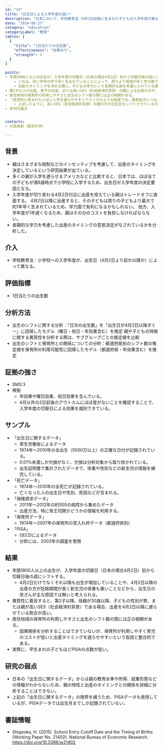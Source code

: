 ```yaml
---
id: "24"
title: "出生日による入学年度の違い"
description: "日本において、学校教育法（4月2日前後に生まれた子どもの入学年度が異なる）が出産のタイミングに与える影響"
date: "2024-06-27"
category: "education"
categoryLabel: "教育"
tables: [
  {
    "title": "1日当たりの出生数",
    "effectiveness": "効果あり",
    "strength": 3
  }
]

points:
- 年間1800人以上の出生が、入学年度の切替日（日本の場合4月2日）前から切替日後の週にシフトすると考えられる。
    - これは、同じ学年の中で早く生まれていることによって、周りより発達が早く学力面で有利になる可能性があることが原因の一つと考えられる。
    - 出産のタイミングを決める際に、子どもの学力という長期的な面を考慮に入れている親がいることを示唆している。
- 第2子以上の出産、男子の出産、または高いSES（社会経済的背景）の親による出産の方が、出生日のシフトが起きている可能性が高い。
- 居住地域の保育所の利用しやすさと出生のシフト数の間には正の相関がある。
- 「経済的に恵まれた人ほど入学を遅らせやすいアメリカのような制度では、格差拡大につながるかもしれないので、日本のように厳格に入学年度を決めた方がよい」とは必ずしも言えない。
    - 上述したように、高いSES（社会経済的背景）の親の方が出生日をシフトさせている可能性があり、厳格に入学年度が決まっていても、格差拡大と無縁ではないからである。
- 未刊行論文


contacts:
- 大島侑真（東京大学）

---
```


## 背景
- 親はさまざまな税制などのインセンティブを考慮して、出産のタイミングを決定しているという研究結果が出ている。
- 多くの親が入学を遅らせるアメリカなどと比較すると、日本では、ほぼ全ての子どもが満6歳時点で小学校に入学するため、出生日が入学年度の決定要因となる。
- 入学年度が切り変わる4月2日付近に出産を控えている親はトレードオフに直面する。
4月2日以降に出産すると、その子どもは周りの子どもより最大で約1年早く生まれているため、学力面で有利になるかもしれない。
他方、入学年度が1年遅くなるため、親はその分のコストを負担しなければならない。
- 長期的な学力を考慮した出産のタイミングの意思決定がなされているかを分析した。

## 介入
- 学校教育法：小学校への入学年度が、出生日（4月2日より前か以降か）によって異なる。

## 評価指標
- 1日当たりの出生数

## 分析方法
- 出生のシフトに関する分析：「日次の出生数」を「出生日が4月2日以降ダミー」に回帰したモデル（曜日・祝日・年効果含む）を推定
親や子どもの特徴に関する異質性を分析する際は、サブグループごとの推定値を比較
- 出生のシフトと保育所との関係についての分析：都道府県別のシフト数の推定値を保育所の利用可能性に回帰したモデル（都道府県・年効果含む）を推定


## 証拠の強さ
- SMS:3
- 根拠
     - 年効果や曜日効果、祝日効果を含んでいる。
     - 4月以外の2日前後のアウトカムにほぼ差がないことを確認することで、入学年度の切替日による効果を識別できている。


## サンプル
- 「出生日に関するデータ」
    - 厚生労働省によるデータ
    - 1974年〜2010年の全出生（5000万以上）の正確な日付が記録されている。
    - 0.01%未満しか欠損がなく、欠損は分析対象から取り除かれている。
    - 出生証明書で集計されたデータで、体重や性別などの新生児の情報を補完している。
- 「死亡データ」
    - 1974年〜2010年の全死亡が記録されている。
    - 亡くなった人の出生日や性別、死因などが含まれる。
- 「保険請求データ」
    - 2011年～2012年の約500の病院から集めたデータ
    - 出産方法、特に帝王切開かどうかの情報を利用する。
- 「保育所データ」
    - 1974年～2007年の保育所の受入れ枠データ（都道府県別）
- 「PISA」
    - OECDによるデータ
    - 分析には、2003年の調査を使用


## 結果
- 年間1800人以上の出生が、入学年度の切替日（日本の場合4月2日）前から切替日後の週にシフトする。
     - 4月2日だけでなくそれ以降も出生が増加していることや、4月2日以降の出産の方が妊娠期間が長く新生児の体重も重いことなどから、出生日の改ざんが主な原因では無いと考えられる。
- 異質性に着目すると、第2子以降、母親が30歳以降、子どもの性別が男、または親が高いSES（社会経済的背景）である場合、出産を4月2日以降に遅らせている割合が高い。
- 居住地域の保育所の利用しやすさと出生のシフト数の間には正の相関がある。
     - 因果関係を分析することはできていないが、保育所が利用しやすく育児のコストが低いと出産タイミングを遅らせやすいという仮説と整合的である。
- 実際に、早生まれの子どもほどPISAの点数が低い。


## 研究の弱点
- 日本の「出生日に関するデータ」からは親の教育水準や所得、就業形態などの情報がわからないため、親の特性と出産のタイミングとの関係を詳細に分析することはできない。
- 上記の「出生日に関するデータ」の限界を補うため、PISAデータも使用しているが、PISAデータでは出生月までしか記録されていない。


## 書誌情報
- Shigeoka, H. (2015). School Entry Cutoff Date and the Timing of Births (Working Paper No. 21402). National Bureau of Economic Research. https://doi.org/10.3386/w21402